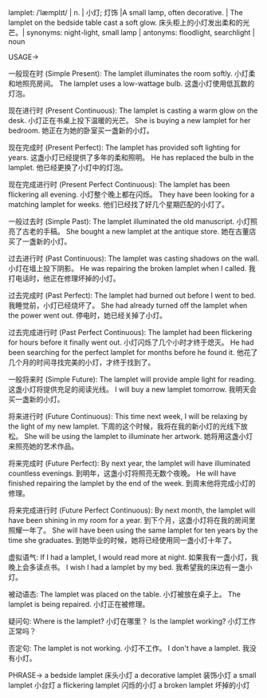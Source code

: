 lamplet: /ˈlæmplɪt/ | n. | 小灯; 灯饰 |A small lamp, often decorative. | The lamplet on the bedside table cast a soft glow. 床头柜上的小灯发出柔和的光芒。| synonyms: night-light, small lamp | antonyms:  floodlight, searchlight | noun

USAGE->

一般现在时 (Simple Present):
The lamplet illuminates the room softly.  小灯柔和地照亮房间。
The lamplet uses a low-wattage bulb.  这盏小灯使用低瓦数的灯泡。

现在进行时 (Present Continuous):
The lamplet is casting a warm glow on the desk. 小灯正在书桌上投下温暖的光芒。
She is buying a new lamplet for her bedroom. 她正在为她的卧室买一盏新的小灯。

现在完成时 (Present Perfect):
The lamplet has provided soft lighting for years. 这盏小灯已经提供了多年的柔和照明。
He has replaced the bulb in the lamplet. 他已经更换了小灯中的灯泡。

现在完成进行时 (Present Perfect Continuous):
The lamplet has been flickering all evening. 小灯整个晚上都在闪烁。
They have been looking for a matching lamplet for weeks. 他们已经找了好几个星期匹配的小灯了。

一般过去时 (Simple Past):
The lamplet illuminated the old manuscript. 小灯照亮了古老的手稿。
She bought a new lamplet at the antique store. 她在古董店买了一盏新的小灯。


过去进行时 (Past Continuous):
The lamplet was casting shadows on the wall. 小灯在墙上投下阴影。
He was repairing the broken lamplet when I called. 我打电话时，他正在修理坏掉的小灯。

过去完成时 (Past Perfect):
The lamplet had burned out before I went to bed. 我睡觉前，小灯已经烧坏了。
She had already turned off the lamplet when the power went out.  停电时，她已经关掉了小灯。


过去完成进行时 (Past Perfect Continuous):
The lamplet had been flickering for hours before it finally went out. 小灯闪烁了几个小时才终于熄灭。
He had been searching for the perfect lamplet for months before he found it. 他花了几个月的时间寻找完美的小灯，才终于找到了。


一般将来时 (Simple Future):
The lamplet will provide ample light for reading. 这盏小灯将提供充足的阅读光线。
I will buy a new lamplet tomorrow. 我明天会买一盏新的小灯。

将来进行时 (Future Continuous):
This time next week, I will be relaxing by the light of my new lamplet.  下周的这个时候，我将在我的新小灯的光线下放松。
She will be using the lamplet to illuminate her artwork. 她将用这盏小灯来照亮她的艺术作品。


将来完成时 (Future Perfect):
By next year, the lamplet will have illuminated countless evenings. 到明年，这盏小灯将照亮无数个夜晚。
He will have finished repairing the lamplet by the end of the week.  到周末他将完成小灯的修理。

将来完成进行时 (Future Perfect Continuous):
By next month, the lamplet will have been shining in my room for a year. 到下个月，这盏小灯将在我的房间里照耀一年了。
She will have been using the same lamplet for ten years by the time she graduates. 到她毕业的时候，她将已经使用同一盏小灯十年了。


虚拟语气:
If I had a lamplet, I would read more at night. 如果我有一盏小灯，我晚上会多读点书。
I wish I had a lamplet by my bed. 我希望我的床边有一盏小灯。

被动语态:
The lamplet was placed on the table. 小灯被放在桌子上。
The lamplet is being repaired. 小灯正在被修理。

疑问句:
Where is the lamplet? 小灯在哪里？
Is the lamplet working? 小灯工作正常吗？

否定句:
The lamplet is not working. 小灯不工作。
I don't have a lamplet. 我没有小灯。


PHRASE->
a bedside lamplet 床头小灯
a decorative lamplet 装饰小灯
a small lamplet 小台灯
a flickering lamplet 闪烁的小灯
a broken lamplet 坏掉的小灯

